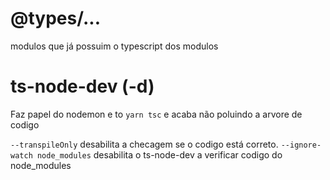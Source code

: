# @types/...

modulos que já possuim o typescript dos modulos

# ts-node-dev (-d)

Faz papel do nodemon e to `yarn tsc` e acaba não poluindo a arvore de codigo

`--transpileOnly` desabilita a checagem se o codigo está correto.
`--ignore-watch node_modules` desabilita o ts-node-dev a verificar codigo do node_modules
